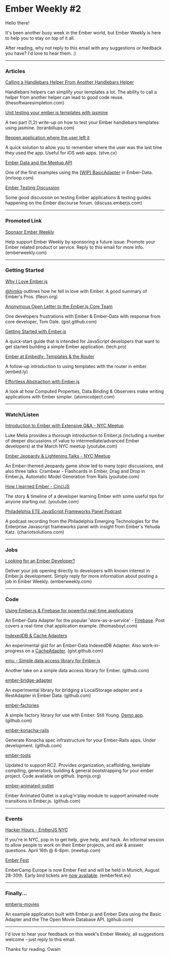 # Ember Weekly #2

Hello there!

It's been another busy week in the Ember world, but Ember Weekly is here to help you to stay on top of it all. 
 
After reading, why not reply to this email with any suggestions or feedback you have? I'd love to hear them. :)

---

### Articles

[Calling a Handlebars Helper From Another Handlebars Helper](http://www.thesoftwaresimpleton.com/blog/2013/04/07/handlebars-helper/)

Handlebars helpers can simplify your templates a lot. The ability to call a helper from another helper can lead to good code reuse. (thesoftwaresimpleton.com)

[Unit testing your ember.js templates with jasmine](http://toranbillups.com/blog/archive/2013/04/08/Unit-testing-your-emberjs-templates-with-jasmine-part-1/)

A two part (1,2) write-up on how to test your Ember handlebars templates using jasmine. (toranbillups.com)

[Reopen application where the user left it](http://stve.cx/2013/04/ember-js-reopen-application-where-the-user-left-it/)

A quick solution to allow you to remember where the user was the last time they used the app. Useful for iOS web apps. (stve.cx)

[Ember Data and the Meetup API](http://blog.mrloop.com/blog/2013/04/07/ember-data-and-the-meetup-api/)

One of the first examples using the [(WIP) BasicAdapter](http://emberjs.com/blog/2013/03/22/stabilizing-ember-data.html) in Ember-Data. (mrloop.com)

[Ember Testing Discussion](http://discuss.emberjs.com/t/working-on-a-testing-guide-was-detailed-ember-js-testing-example/887/)

Some good discussion on testing Ember applications & testing guides happening on the Ember discourse forum. (discuss.emberjs.com)

---

### Promoted Link

[Sponsor Ember Weekly](info@emberweekly.com)

Help support Ember Weekly by sponsoring a future issue. Promote your Ember related product or service. Reply to this email for more info. (emberweekly.com)

---

### Getting Started

[Why I Love Ember.js](http://fleon.org/post/47401547699/why-i-love-ember-js)

[@himkp](https://twitter.com/himkp) outlines how he fell in love with Ember. A good summary of Ember's Pros. (fleon.org)

[Anonymous Open Letter to the Ember.js Core Team](https://gist.github.com/anonymous/5378663)

One developers frustrations with Ember & Ember-Data with response from core developer, Tom Dale. (gist.github.com)

[Getting Started with Ember.js](http://tech.pro/tutorial/1166/getting-started-with-emberjs)

A quick-start guide that is intended for JavaScript developers that want to get started building a simple Ember application. (tech.pro)

[Ember at Embedly: Templates & the Router](http://blog.embed.ly/post/47205604241/ember-at-embedly-templates-and-the-router)

A follow-up introduction to using templates with the router in ember. (embed.ly)

[Effortless Abstraction with Ember.js](http://spin.atomicobject.com/2013/04/14/effortless-abstraction-ember/)

A look at how Computed Properties, Data Binding & Observers make writing applications with Ember simpler. (atomicobject.com)

---

### Watch/Listen

[Introduction to Ember with Extensive Q&A - NYC Meetup](https://www.youtube.com/watch?v=7O9X5oeAJm4)

Luke Melia provides a thorough introduction to Ember.js (including a number of deeper discussions of value to intermediate/advanced Ember developers) at the March NYC meetup (youtube.com)

[Ember Jeopardy & Lightening Talks - NYC Meetup](https://www.youtube.com/watch?v=7O9X5oeAJm4)

An Ember-themed Jeopardy game show led to many topic discussions, and also three talks: Crambear - Flashcards in Ember, Drag and Drop in Ember.js, Automatic Model Generation from Rails (youtube.com)

[How I learned Ember - CinciJS](https://www.youtube.com/watch?v=LyHK18s9taM)

The story & timeline of a developer learning Ember with some useful tips for anyone starting out. (youtube.com)

[Philadelphia ETE JavaScript Frameworks Panel Podcast](http://emergingtech.chariotsolutions.com/2013/04/techcast-ete-2013-session-1-the-ete-javascript-frameworks-panel/)

A podcast recording from the Philadelphia Emerging Technologies for the Enterprise Javascript frameworks panel with insight from Ember's Yehuda Katz. (chariotsolutions.com)

---

### Jobs

[Looking for an Ember Developer?](info@emberweekly.com)

Deliver your job opening directly to developers with known interest in Ember.js development. Simply reply for more information about posting a job in Ember Weekly. (emberweekly.com)

---

### Code

[Using Ember.js & Firebase for powerful real-time applications](http://www.thomasboyt.com/2013/04/13/emberjs-and-firebase.html)

An Ember-Data Adapter for the popular 'store-as-a-service' - [Firebase](https://www.firebase.com/). Post covers a real-time chat application example. (thomasboyt.com)

[IndexedDB & Cache Adapters]()

An experimental gist for an Ember-Data IndexedDB Adapter. Also work-in-progress on a [CacheAdapter](https://gist.github.com/leepfrog/5359583). (gist.github.com)

[emu - Simple data access library for Ember.js](https://github.com/charlieridley/emu)

Another take on a simple data access library for Ember. (github.com)

[ember-bridge-adapter](https://github.com/kristianmandrup/ember-bridge-adapter)

An experimental library for bridging a LocalStorage adapter and a RestAdapter in Ember Data. (github.com)

[ember-factories](https://github.com/kristianmandrup/ember-factories)

A simple factory library for use with Ember. Still Young. [Demo app](https://github.com/kristianmandrup/factories). (github.com)

[ember-konacha-rails](https://github.com/kristianmandrup/ember-konacha-rails)

Generate Konacha spec infrastructure for your Ember-Rails apps. Under development. (github.com)

[ember-tools](https://npmjs.org/package/ember-tools)

Updated to support RC2. Provides organization, scaffolding, template compiling, generators, building & general bootstrapping for your ember project. Code available on github. (npmjs.org)

[ember-animated-outlet](https://github.com/billysbilling/ember-animated-outlet)

Ember Animated Outlet is a plug'n'play module to support animated route transitions in Ember.js. (github.com)

---

### Events

[Hacker Hours - EmberJS NYC](http://www.meetup.com/EmberJS-NYC/events/113241122/)

If you're in NYC, pop in to get help, give help, and hack. An informal session to allow people to work on their Ember projects, and ask & answer questions. April 16th @ 6-8pm. (meetup.com)

[Ember Fest](http://emberfest.eu/)

EmberCamp Europe is now Ember Fest and will be held in Munich, August 28-30th. Early bird tickets are [now available](http://emberfest.eu/pages/tickets). (emberfest.eu)

---

### Finally...

[emberjs-movies](https://github.com/ttdonovan/emberjs-movies)

An example application built with Ember.js and Ember Data using the Basic Adapter and the The Open Movie Database API. (github.com)

---
I'd love to hear your feedback on this week's Ember Weekly, all suggestions welcome - just reply to this email.
 
Thanks for reading.
Owain